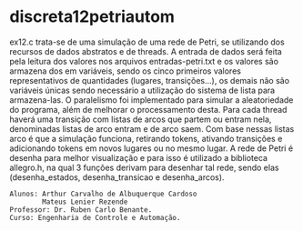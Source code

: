 # discreta12petriautom

 ex12.c trata-se de uma simulação de uma rede de Petri, se utilizando dos recursos de dados abstratos e de threads. A entrada de dados será feita pela leitura dos valores nos arquivos entradas-petri.txt e os valores são armazena dos em variáveis, sendo os cinco primeiros valores representativos de quantidades (lugares, transições...), os demais não são variáveis únicas sendo necessário a utilização do sistema de lista para armazena-las. O paralelismo foi implementado para simular a aleatoriedade do programa, além de melhorar o processamento desta. Para cada thread haverá uma transição com listas de arcos que partem ou entram nela, denominadas listas de arco entram e de arco saem. Com base nessas listas arco é que a simulação funciona, retirando tokens, ativando transições e adicionando tokens em novos lugares ou no mesmo lugar. A rede de Petri é desenha para melhor visualização e para isso é utilizado a biblioteca allegro.h, na qual 3 funções derivam para desenhar tal rede, sendo elas (desenha_estados, desenha_transicao e desenha_arcos).


    Alunos: Arthur Carvalho de Albuquerque Cardoso
            Mateus Lenier Rezende
    Professor: Dr. Ruben Carlo Benante.
    Curso: Engenharia de Controle e Automação.

